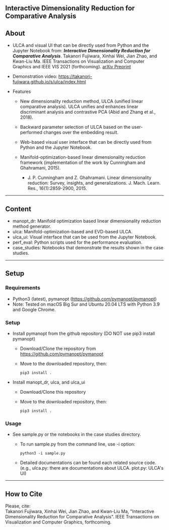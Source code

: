 ## Interactive Dimensionality Reduction for Comparative Analysis

About
-----
* ULCA and visual UI that can be directly used from Python and the Jupyter Notebook from: ***Interactive Dimensionality Reduction for Comparative Analysis***.
Takanori Fujiwara, Xinhai Wei, Jian Zhao, and Kwan-Liu Ma.
IEEE Transactions on Visualization and Computer Graphics and IEEE VIS 2021 (forthcoming).
[arXiv Preprint](https://arxiv.org/abs/2106.15481)

* Demonstration video: https://takanori-fujiwara.github.io/s/ulca/index.html

* Features
  * New dimensionality reduction method, ULCA (unified linear comparative analysis). ULCA unifies and enhances linear discriminant analysis and contrastive PCA (Abid and Zhang et al., 2018).

  * Backward parameter selection of ULCA based on the user-performed changes over the embedding result.

  * Web-based visual user interface that can be directly used from Python and the Jupyter Notebook.

  * Manifold-optimization-based linear dimensionality reduction framework (implementation of the work by Cunningham and Ghahramani, 2015).

    * J. P. Cunningham and Z. Ghahramani. Linear dimensionality reduction: Survey, insights, and generalizations. J. Mach. Learn. Res., 16(1):2859-2900, 2015.

******

Content
-----
* manopt_dr: Manifold optimization based linear dimensionality reduction method generator.
* ulca: Manifold-optimization-based and EVD-based ULCA.
* ulca_ui: Visual interface that can be used from the Jupyter Notebook.
* perf_eval: Python scripts used for the performance evaluation.
* case_studies: Notebooks that demonstrate the results shown in the case studies.

******

Setup
-----

### Requirements
* Python3 (latest), pymanopt (https://github.com/pymanopt/pymanopt)
* Note: Tested on macOS Big Sur and Ubuntu 20.04 LTS with Python 3.9 and Google Chrome.

### Setup
* Install pymanopt from the github repository (DO NOT use pip3 install pymanopt)

  * Download/Clone the repository from https://github.com/pymanopt/pymanopt

  * Move to the downloaded repository, then:

    `pip3 install .`

* Install manopt_dr, ulca, and ulca_ui

  * Download/Clone this repository

  * Move to the downloaded repository, then:

    `pip3 install .`

### Usage
* See sample.py or the notebooks in the case studies directory.
  - To run sample.py from the command line, use -i option:

    `python3 -i sample.py`

  - Detailed documentations can be found each related source code.
    (e.g., ulca.py: there are documentations about ULCA. plot.py: ULCA's UI)

******

## How to Cite
Please, cite:    
Takanori Fujiwara, Xinhai Wei, Jian Zhao, and Kwan-Liu Ma, "Interactive Dimensionality Reduction for Comparative Analysis". IEEE Transactions on Visualization and Computer Graphics, forthcoming.

